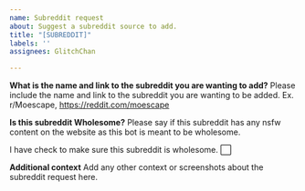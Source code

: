 ```yaml
---
name: Subreddit request
about: Suggest a subreddit source to add.
title: "[SUBREDDIT]"
labels: ''
assignees: GlitchChan

---
```


**What is the name and link to the subreddit you are wanting to add?**
Please include the name and link to the subreddit you are wanting to be added. Ex. r/Moescape, https://reddit.com/moescape 

**Is this subreddit Wholesome?**
Please say if this subreddit has any nsfw content on the website as this bot is meant to be wholesome.

I have check to make sure this subreddit is wholesome. ⬜

**Additional context**
Add any other context or screenshots about the subreddit request here.
